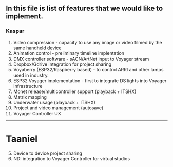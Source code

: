 ﻿## In this file is list of features that we would like to implement.

### Kaspar
 1. Video compression - capacity to use any image or video filmed by the same handheld device
 2. Animation control - preliminary timeline implentation
 3. DMX controller software - sACN/ArtNet input to Voyager stream
 4. Dropbox/Gdrive integration for project sharing
 5. Voyaberry (ESP32/Raspberry based) - to control ARRI and other lamps used in industry.
 6. ESP32 Voyager implementation - first to integrate DS lights into Voyager infrastructure
 7. Monet release/multicontroller support (playback + ITSHX)
 8. Matrix mapping
 9. Underwater usage (playback + ITSHX)
 10. Project and video management (autosave)
 11. Voyager Controller UX
---
# Taaniel
5. Device to device project sharing
12. NDI integration to Voyager Controller for virtual studios
